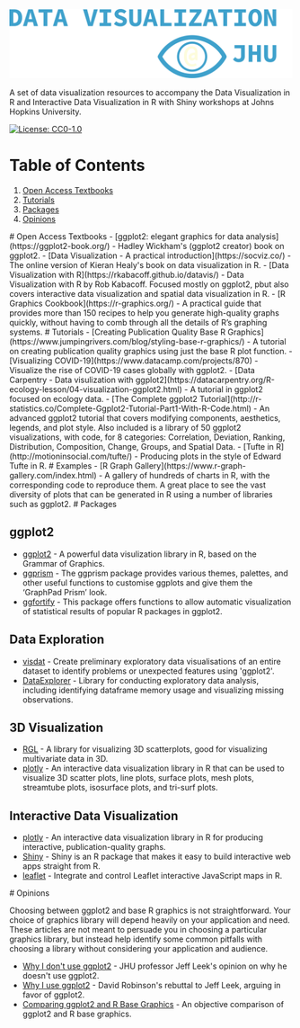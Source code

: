 ![Data Vis Logo](https://raw.githubusercontent.com/jhu-data-services/data-visualization-resources/main/images/datavislogo.png)

A set of data visualization resources to accompany the Data Visualization in R and Interactive Data Visualization in R with Shiny workshops at Johns Hopkins University.

[![License: CC0-1.0](https://licensebuttons.net/l/zero/1.0/80x15.png)](http://creativecommons.org/publicdomain/zero/1.0/)

# Table of Contents

1. [Open Access Textbooks](#r-books)
2. [Tutorials](#r-tutorials)
4. [Packages](#r-packages)
5. [Opinions](#r-opinion)

<a name="r-books"/>
# Open Access Textbooks
- [ggplot2: elegant graphics for data analysis](https://ggplot2-book.org/) - Hadley Wickham's (ggplot2 creator) book on ggplot2. 
- [Data Visualization - A practical introduction](https://socviz.co/) - The online version of Kieran Healy's book on data visualization in R.
- [Data Visualization with R](https://rkabacoff.github.io/datavis/) - Data Visualization with R by Rob Kabacoff. Focused mostly on ggplot2, pbut also covers interactive data visualization and spatial data visualization in R.
- [R Graphics Cookbook](https://r-graphics.org/) - A practical guide that provides more than 150 recipes to help you generate high-quality graphs quickly, without having to comb through all the details of R’s graphing systems. 

<a name="r-tutorials"/>
# Tutorials
- [Creating Publication Quality Base R Graphics](https://www.jumpingrivers.com/blog/styling-base-r-graphics/) - A tutorial on creating publication quality graphics using just the base R plot function.
- [Visualizing COVID-19](https://www.datacamp.com/projects/870) - Visualize the rise of COVID-19 cases globally with ggplot2.
- [Data Carpentry - Data visulization with ggplot2](https://datacarpentry.org/R-ecology-lesson/04-visualization-ggplot2.html) - A tutorial in ggplot2 focused on ecology data.
- [The Complete ggplot2 Tutorial](http://r-statistics.co/Complete-Ggplot2-Tutorial-Part1-With-R-Code.html) - An advanced ggplot2 tutorial that covers modifying components, aesthetics, legends, and plot style. Also included is a library of 50 ggplot2 visualizations, with code, for 8 categories: Correlation, Deviation, Ranking, Distribution, Composition, Change, Groups, and Spatial Data.
- [Tufte in R](http://motioninsocial.com/tufte/) - Producing plots in the style of Edward Tufte in R. 
# Examples
- [R Graph Gallery](https://www.r-graph-gallery.com/index.html) - A gallery of hundreds of charts in R, with the corresponding code to reproduce them. A great place to see the vast diversity of plots that can be generated in R using a number of libraries such as ggplot2.

<a name="r-packages"/>
# Packages

## ggplot2
- [ggplot2](https://ggplot2.tidyverse.org/) - A powerful data visulization library in R, based on the Grammar of Graphics.
- [ggprism](https://github.com/csdaw/ggprism) - The ggprism package provides various themes, palettes, and other useful functions to customise ggplots and give them the ‘GraphPad Prism’ look.
- [ggfortify](https://github.com/sinhrks/ggfortify) - This package offers functions to allow automatic visualization of statistical results of popular R packages in ggplot2.

## Data Exploration
- [visdat](https://github.com/ropensci/visdat) - Create preliminary exploratory data visualisations of an entire dataset to identify problems or unexpected features using 'ggplot2'.
- [DataExplorer](https://boxuancui.github.io/DataExplorer/) - Library for conducting exploratory data analysis, including identifying dataframe memory usage and visualizing missing observations.

## 3D Visualization
- [RGL](https://cran.r-project.org/web/packages/rgl/index.html) - A library for visualizing 3D scatterplots, good for visualizing multivariate data in 3D.
- [plotly](https://plotly.com/r/3d-charts/) - An interactive data visualization library in R that can be used to visualize 3D scatter plots, line plots, surface plots, mesh plots, streamtube plots, isosurface plots, and tri-surf plots.

## Interactive Data Visualization
- [plotly](https://plotly.com/r/3d-charts/) - An interactive data visualization library in R for producing interactive, publication-quality graphs.
- [Shiny](https://shiny.rstudio.com/) - Shiny is an R package that makes it easy to build interactive web apps straight from R. 
- [leaflet](https://rstudio.github.io/leaflet/) - Integrate and control Leaflet interactive JavaScript maps in R.

<a name="r-opinion"/>
# Opinions 

Choosing between ggplot2 and base R graphics is not straightforward. Your choice of graphics library will depend heavily on your application and need. These articles are not meant to persuade you in choosing a particular graphics library, but instead help identify some common pitfalls with choosing a library without considering your application and audience. 

- [Why I don't use ggplot2](https://simplystatistics.org/2016/02/11/why-i-dont-use-ggplot2/) - JHU professor Jeff Leek's opinion on why he doesn't use ggplot2. 
- [Why I use ggplot2](http://varianceexplained.org/r/why-I-use-ggplot2/) - David Robinson's rebuttal to Jeff Leek, arguing in favor of ggplot2.
- [Comparing ggplot2 and R Base Graphics](https://flowingdata.com/2016/03/22/comparing-ggplot2-and-r-base-graphics/) - An objective comparison of ggplot2 and R base graphics.


